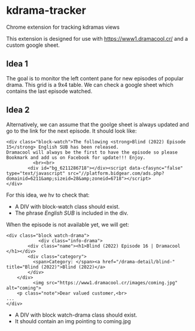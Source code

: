 # kdrama-tracker
Chrome extension for tracking kdramas views

This extension is designed for use with https://www1.dramacool.cr/ and a custom google sheet.
## Idea 1
The goal is to monitor the left content pane for new episodes of popular drama. This grid is a 9x4 table. We can check a google sheet which contains the last episode watched.

## Idea 2
Alternatively, we can assume that the goolge sheet is always updated and go to the link for the next episode. It should look like:
```
<div class="block-watch">The following <strong>Blind (2022) Episode 15</strong> English SUB has been released. 
Dramacool will always be the first to have the episode so please Bookmark and add us on Facebook for update!!! Enjoy.
          <br><br>        
        <div id="bg_6211286718"></div><script data-cfasync="false" type="text/javascript" src="//platform.bidgear.com/ads.php?domainid=6211&amp;sizeid=28&amp;zoneid=6718"></script>      
</div>
```
For this idea, we hv to check that:
- A DIV with block-watch class should exist.
- The phrase *English SUB* is included in the div.

When the episode is not available yet, we will get:
```
<div class="block watch-drama">
            <div class="info-drama">
        <div class="name"><h1>Blind (2022) Episode 16 | Dramacool </h1></div>
        <div class="category">
          <span>Category: </span><a href="/drama-detail/blind-" title="Blind (2022)">Blind (2022)</a>
        </div>
    </div>
          <img src="https://www1.dramacool.cr/images/coming.jpg" alt="coming">    
    <p class="note">Dear valued customer,<br>
...
</div>
  ```
- A DIV with block watch-drama class should exist.
- It should contain an img pointing to coming.jpg


